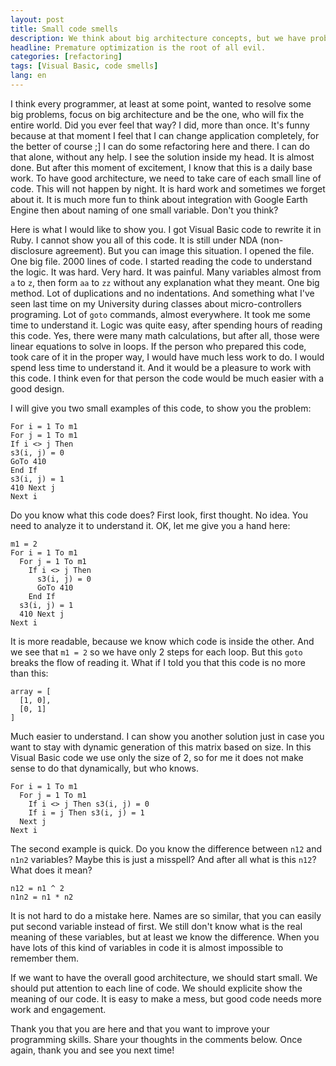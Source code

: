 ```yaml
---
layout: post
title: Small code smells
description: We think about big architecture concepts, but we have problems with small code smells.
headline: Premature optimization is the root of all evil.
categories: [refactoring]
tags: [Visual Basic, code smells]
lang: en
---
```


I think every programmer, at least at some point, wanted to resolve some big problems, focus on big architecture and be the one, who will fix the entire world. Did you ever feel that way? I did, more than once. It's funny because at that moment I feel that I can change application completely, for the better of course ;] I can do some refactoring here and there. I can do that alone, without any help. I see the solution inside my head. It is almost done. But after this moment of excitement, I know that this is a daily base work. To have good architecture, we need to take care of each small line of code. This will not happen by night. It is hard work and sometimes we forget about it. It is much more fun to think about integration with Google Earth Engine then about naming of one small variable. Don't you think?

Here is what I would like to show you. I got Visual Basic code to rewrite it in Ruby. I cannot show you all of this code. It is still under NDA (non-disclosure agreement). But you can image this situation. I opened the file. One big file. 2000 lines of code. I started reading the code to understand the logic. It was hard. Very hard. It was painful. Many variables almost from `a` to `z`, then form `aa` to `zz` without any explanation what they meant. One big method. Lot of duplications and no indentations. And something what I've seen last time on my University during classes about micro-controllers programing. Lot of `goto` commands, almost everywhere. It took me some time to understand it. Logic was quite easy, after spending hours of reading this code. Yes, there were many math calculations, but after all, those were linear equations to solve in loops. If the person who prepared this code, took care of it in the proper way, I would have much less work to do. I would spend less time to understand it. And it would be a pleasure to work with this code. I think even for that person the code would be much easier with a good design.

I will give you two small examples of this code, to show you the problem:

```visualbasic
For i = 1 To m1
For j = 1 To m1
If i <> j Then
s3(i, j) = 0
GoTo 410
End If
s3(i, j) = 1
410 Next j
Next i
```

Do you know what this code does? First look, first thought. No idea. You need to analyze it to understand it. OK, let me give you a hand here:

```visualbasic
m1 = 2
For i = 1 To m1
  For j = 1 To m1
    If i <> j Then
      s3(i, j) = 0
      GoTo 410
    End If
  s3(i, j) = 1
  410 Next j
Next i
```

It is more readable, because we know which code is inside the other. And we see that `m1 = 2` so we have only 2 steps for each loop. But this `goto` breaks the flow of reading it. What if I told you that this code is no more than this:

```visualbasic
array = [
  [1, 0],
  [0, 1]
]
```

Much easier to understand. I can show you another solution just in case you want to stay with dynamic generation of this matrix based on size. In this Visual Basic code we use only the size of 2, so for me it does not make sense to do that dynamically, but who knows.

```visualbasic
For i = 1 To m1
  For j = 1 To m1
    If i <> j Then s3(i, j) = 0
    If i = j Then s3(i, j) = 1
  Next j
Next i
```

The second example is quick. Do you know the difference between `n12` and `n1n2` variables? Maybe this is just a misspell? And after all what is this `n12`? What does it mean?

```visualbasic
n12 = n1 ^ 2
n1n2 = n1 * n2
```

It is not hard to do a mistake here. Names are so similar, that you can easily put second variable instead of first. We still don't know what is the real meaning of these variables, but at least we know the difference. When you have lots of this kind of variables in code it is almost impossible to remember them.

If we want to have the overall good architecture, we should start small. We should put attention to each line of code. We should explicite show the meaning of our code. It is easy to make a mess, but good code needs more work and engagement.

Thank you that you are here and that you want to improve your programming skills. Share your thoughts in the comments below. Once again, thank you and see you next time!
